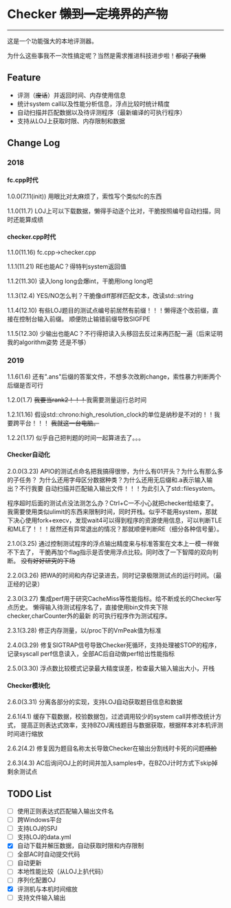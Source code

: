# Checker ~~懒到一定境界的产物~~
-------------------
这是一个功能强大的本地评测器。

为什么这些事我不一次性搞定呢？当然是需求推进科技进步啦！~~都说了我懒~~

## Feature

- 评测（~~废话~~）并返回时间、内存使用信息
- 统计system call以及性能分析信息，浮点比较时统计精度
- 自动扫描并匹配数据以及待评测程序（最新编译的可执行程序）
- 支持从LOJ上获取时限、内存限制和数据

## Change Log
### 2018

#### fc.cpp时代

1.0.0(7.11(init)) 用眼比对太麻烦了，索性写个类似fc的东西

1.1.0(11.7)
LOJ上可以下载数据，懒得手动逐个比对，干脆按照编号自动扫描，同时还能算成绩

#### checker.cpp时代

1.1.0(11.16) fc.cpp->checker.cpp

1.1.1(11.21) RE也能AC？得特判system返回值

1.1.2(11.30) 读入long long会爆int，干脆用long long吧

1.1.3(12.4)
YES/NO怎么判？干脆像diff那样匹配文本，改读std::string

1.1.4(12.10)
有些LOJ题目的测试点编号前居然有前缀！！！懒得逐个改前缀，直接在控制台输入前缀。
顺便防止输错前缀导致SIGFPE

1.1.5(12.30)
少输出也能AC？不行得把读入头移回去反过来再匹配一遍（后来证明我的algorithm姿势
还是不够）

### 2019

1.1.6(1.6)
还有".ans"后缀的答案文件，不想多次改刷change，索性暴力判断两个后缀是否可行

1.2.0(1.7) ~~我要当rank2！！！~~我需要测量运行总时间

1.2.1(1.16)
假设std::chrono:high_resolution_clock的单位是纳秒是不对的！！我要跨平台！！！
~~我就这一台电脑。~~

1.2.2(1.17) 似乎自己把判题的时间一起算进去了。。。

#### Checker自动化

2.0.0(3.23)
APIO的测试点命名把我搞得很惨，为什么有01开头？为什么有那么多的子任务？
为什么还用字母区分数据种类？为什么还用无后缀和.a表示输入输出？不行我要
自动扫描并匹配输入输出文件！！！为此引入了std::filesystem。

程序超时后面的测试点没法测怎么办？Ctrl+C一不小心就把checker给结束了。
我需要使用类似ulimit的东西来限制时间，同时开栈。似乎不能用system，那就
下决心使用fork+execv，发现wait4可以得到程序的资源使用信息，可以判断TLE
和MLE了！！！居然还有异常退出的情况？那就顺便判断RE（细分各种信号量）。

2.1.0(3.25)
通过控制测试程序的浮点输出精度来与标准答案在文本上一模一样做不下去了，
干脆再加个flag指示是否使用浮点比较。同时改了一下智障的双向判断。
~~没有好好研究<algorithm>的下场~~

2.2.0(3.26)
把WA的时间和内存记录进去，同时记录极限测试点的运行时间。（最正经的记录）

2.3.0(3.27)
集成perf用于研究CacheMiss等性能指标。给不断成长的Checker写点历史。
懒得输入待测试程序名了，直接使用bin文件夹下除checker,charCounter外的最新
的可执行程序作为测试程序。

2.3.1(3.28)
修正内存测量，以/proc下的VmPeak值为标准

2.4.0(3.29)
修复SIGTRAP信号导致Checker死循环，支持处理被STOP的程序，记录syscall
perf信息读入，全部AC后自动做perf给出性能指标

2.5.0(3.30)
浮点数比较模式记录最大精度误差，检查最大输入输出大小，开栈

#### Checker模块化

2.6.0(3.31)
分离各部分的实现，支持LOJ自动获取题目信息和数据

2.6.1(4.1)
缓存下载数据，校验数据包，过滤调用较少的system call并修改统计方式，
提高正则表达式效率，支持BZOJ离线题目与数据获取，根据样本对本机评测时间进行缩放

2.6.2(4.2)
修复因为题目名称太长导致Checker在输出分割线时卡死的问题~~捂脸~~

2.6.3(4.3)
AC后询问OJ上的时间并加入samples中，在BZOJ计时方式下skip掉剩余测试点

## TODO List

- [ ] 使用正则表达式匹配输入输出文件名
- [ ] 跨Windows平台
- [ ] 支持LOJ的SPJ
- [ ] 支持LOJ的data.yml
- [x] 自动下载并解压数据，自动获取时限和内存限制
- [ ] 全部AC时自动提交代码
- [ ] 自动更新
- [ ] 本地性能比较（从LOJ上扒代码）
- [ ] 序列化配置OJ
- [x] 评测机与本机时间缩放
- [ ] 支持文件输入输出
